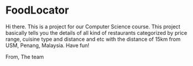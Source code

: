 # FoodLocator

Hi there.
This is a project for our Computer Science course. 
This project basically tells you the details of all kind of restaurants categorized by price range, cuisine type and distance and etc
with the distance of 15km from USM, Penang, Malaysia.
Have fun!

From,
The team
